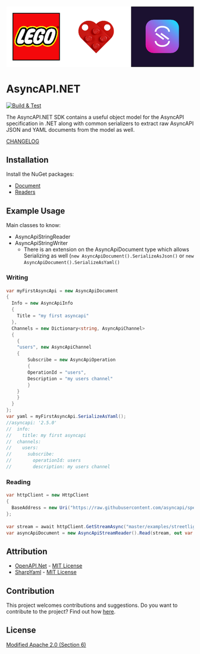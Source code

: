 ![](docs/lego-async-mark.drawio.png)

# AsyncAPI.NET

[![Build & Test](https://github.com/LEGO/AsyncAPI.NET/actions/workflows/ci.yml/badge.svg)](https://github.com/LEGO/AsyncAPI.NET/actions/workflows/ci.yml)

The AsyncAPI.NET SDK contains a useful object model for the AsyncAPI specification in .NET along with common serializers to extract raw AsyncAPI JSON and YAML documents from the model as well.

[CHANGELOG](https://github.com/LEGO/AsyncAPI.NET/blob/main/CHANGELOG.md)

## Installation

Install the NuGet packages:

* [Document](https://www.nuget.org/packages/AsyncAPI.NET/)
* [Readers](https://www.nuget.org/packages/AsyncAPI.NET.Readers/)

## Example Usage

Main classes to know:

* AsyncApiStringReader
* AsyncApiStringWriter
  * There is an extension on the AsyncApiDocument type which allows Serializing as well (`new AsyncApiDocument().SerializeAsJson()` or `new AsyncApiDocument().SerializeAsYaml()`

### Writing

```csharp
var myFirstAsyncApi = new AsyncApiDocument
{
  Info = new AsyncApiInfo
  {
    Title = "my first asyncapi"
  },
  Channels = new Dictionary<string, AsyncApiChannel>
  {
    {
	"users", new AsyncApiChannel
	{
	    Subscribe = new AsyncApiOperation
	    {
		OperationId = "users",
		Description = "my users channel"
	    }
	}
    }
  }
};
var yaml = myFirstAsyncApi.SerializeAsYaml();
//asyncapi: '2.5.0'
//  info:
//    title: my first asyncapi
//  channels:
//    users:
//      subscribe:
//        operationId: users
//        description: my users channel
```

### Reading

```csharp
var httpClient = new HttpClient
{
  BaseAddress = new Uri("https://raw.githubusercontent.com/asyncapi/spec/"),
};

var stream = await httpClient.GetStreamAsync("master/examples/streetlights-kafka.yml");
var asyncApiDocument = new AsyncApiStreamReader().Read(stream, out var diagnostic);
```

## Attribution

* [OpenAPI.Net](https://github.com/microsoft/OpenAPI.NET) - [MIT License](https://github.com/microsoft/OpenAPI.NET/blob/vnext/LICENSE)
* [SharpYaml](https://github.com/xoofx/SharpYaml) - [MIT License](https://github.com/xoofx/SharpYaml/blob/master/LICENSE.txt)

## Contribution

This project welcomes contributions and suggestions.
Do you want to contribute to the project? Find out how [here](CONTRIBUTING.md).

## License
[Modified Apache 2.0 (Section 6)](https://github.com/LEGO/AsyncAPI.NET/blob/main/LICENSE)
